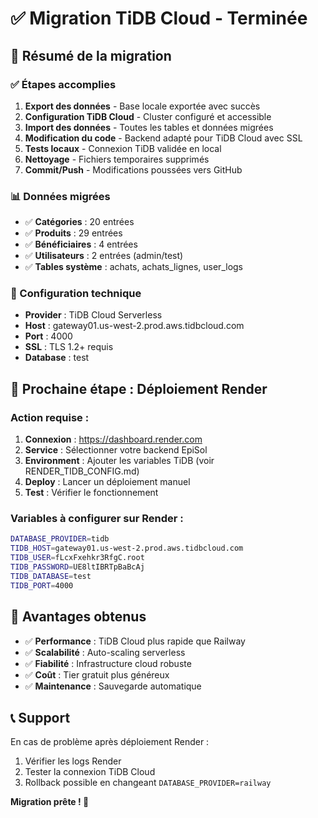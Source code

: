 # ✅ Migration TiDB Cloud - Terminée

## 🎯 Résumé de la migration

### ✅ Étapes accomplies

1. **Export des données** - Base locale exportée avec succès
2. **Configuration TiDB Cloud** - Cluster configuré et accessible
3. **Import des données** - Toutes les tables et données migrées
4. **Modification du code** - Backend adapté pour TiDB Cloud avec SSL
5. **Tests locaux** - Connexion TiDB validée en local
6. **Nettoyage** - Fichiers temporaires supprimés
7. **Commit/Push** - Modifications poussées vers GitHub

### 📊 Données migrées

- ✅ **Catégories** : 20 entrées
- ✅ **Produits** : 29 entrées  
- ✅ **Bénéficiaires** : 4 entrées
- ✅ **Utilisateurs** : 2 entrées (admin/test)
- ✅ **Tables système** : achats, achats_lignes, user_logs

### 🔧 Configuration technique

- **Provider** : TiDB Cloud Serverless
- **Host** : gateway01.us-west-2.prod.aws.tidbcloud.com
- **Port** : 4000
- **SSL** : TLS 1.2+ requis
- **Database** : test

## 🚀 Prochaine étape : Déploiement Render

### Action requise :

1. **Connexion** : https://dashboard.render.com
2. **Service** : Sélectionner votre backend EpiSol
3. **Environment** : Ajouter les variables TiDB (voir RENDER_TIDB_CONFIG.md)
4. **Deploy** : Lancer un déploiement manuel
5. **Test** : Vérifier le fonctionnement

### Variables à configurer sur Render :
```bash
DATABASE_PROVIDER=tidb
TIDB_HOST=gateway01.us-west-2.prod.aws.tidbcloud.com
TIDB_USER=fLcxFxehkr3RfgC.root
TIDB_PASSWORD=UE8ltIBRTpBaBcAj
TIDB_DATABASE=test
TIDB_PORT=4000
```

## 🎉 Avantages obtenus

- ✅ **Performance** : TiDB Cloud plus rapide que Railway
- ✅ **Scalabilité** : Auto-scaling serverless
- ✅ **Fiabilité** : Infrastructure cloud robuste
- ✅ **Coût** : Tier gratuit plus généreux
- ✅ **Maintenance** : Sauvegarde automatique

## 📞 Support

En cas de problème après déploiement Render :
1. Vérifier les logs Render
2. Tester la connexion TiDB Cloud
3. Rollback possible en changeant `DATABASE_PROVIDER=railway`

**Migration prête ! 🚀**
